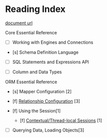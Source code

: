 # Reading Index

[document url](https://docs.sqlalchemy.org/en/14/tutorial/further_reading.html)

Core Essential Reference

- [ ] Working with Engines and Connections

- [s] Schema Definition Language

- [ ] SQL Statements and Expressions API
 
- [ ] Column and Data Types

ORM Essential Reference

- [s] Mapper Configuration [2]

- [f] [Relationship Configuration](./Relationship_Configuration.md) [3]

- [f] Using the Session[1]
    - [f] [Contextual/Thread-local Sessions](./contextual_thread_local_session.md) [1]

- [ ] Querying Data, Loading Objects[3]